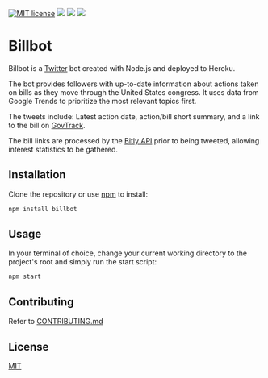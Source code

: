[![MIT license](http://img.shields.io/badge/license-MIT-brightgreen.svg)](http://opensource.org/licenses/MIT) 
![](https://img.shields.io/github/repo-size/rmdern/billbot.svg) 
![](https://img.shields.io/npm/collaborators/billbot.svg)
![](https://img.shields.io/twitter/follow/botcongress.svg?label=Follow&style=social)
# Billbot

Billbot is a [Twitter](https://twitter.com/BotCongress) bot created with Node.js and deployed to Heroku.

The bot provides followers with up-to-date information about actions taken on bills as they move through the United States congress. It uses data from Google Trends to prioritize the most relevant topics first.

The tweets include: Latest action date, action/bill short summary, and a link to the bill on [GovTrack](https://www.govtrack.us/).

The bill links are processed by the [Bitly API](https://dev.bitly.com/) prior to being tweeted, allowing interest statistics to be gathered.   

## Installation

Clone the repository or use [npm](https://www.npmjs.com/get-npm) to install:
```bash
npm install billbot
```

## Usage
In your terminal of choice, change your current working directory to the project's root and simply run the start script:
```bash
npm start
```

## Contributing
Refer to [CONTRIBUTING.md](https://github.com/RMDern/Billbot/blob/master/CONTRIBUTING.md)

## License
[MIT](https://github.com/RMDern/Billbot/blob/master/LICENSE)
